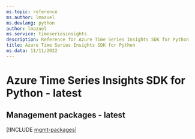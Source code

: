 ```yaml
---
ms.topic: reference
ms.author: lmazuel
ms.devlang: python
author: lmazuel
ms.service: timeseriesinsights
description: Reference for Azure Time Series Insights SDK for Python
title: Azure Time Series Insights SDK for Python
ms.data: 11/11/2022
---
```

# Azure Time Series Insights SDK for Python - latest

## Management packages - latest
[!INCLUDE [mgmt-packages](time-series-insights-mgmt-index.md)]